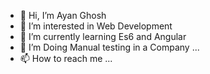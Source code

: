 - 👋 Hi, I’m Ayan Ghosh
- 👀 I’m interested in Web Development
- 🌱 I’m currently learning Es6 and Angular
- 💞️ I’m Doing Manual testing in a Company ...
- 📫 How to reach me ...

<!---
ayangit01/ayangit01 is a ✨ special ✨ repository because its `README.md` (this file) appears on your GitHub profile.
You can click the Preview link to take a look at your changes.
--->
